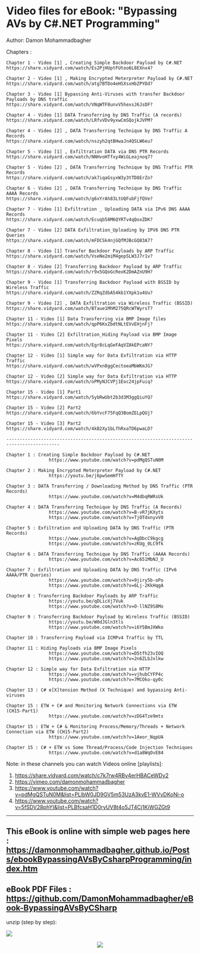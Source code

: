 # Video files for eBook: "Bypassing AVs by C#.NET Programming"

Author: Damon Mohammadbagher

Chapters :

    
    Chapter 1 - Video [1] , Creating Simple Backdoor Payload by C#.NET
    https://share.vidyard.com/watch/Es2PjHUptFUtoo6L8EXnx4?

    Chapter 2 - Video [1] , Making Encrypted Meterpreter Payload by C#.NET
    https://share.vidyard.com/watch/atg7BTDo4eHSXsxHbZPYDd?

    Chapter 3 - Video [1] Bypassing Anti-Viruses with transfer Backdoor Payloads by DNS traffic
    https://share.vidyard.com/watch/VNqWTF8unvV5hexsJ6JsDF?

    Chapter 4 - Video [1] DATA Transferring by DNS Traffic (A records)
    https://share.vidyard.com/watch/LRfvVDv9yxwCmSQojkJVPM?

    Chapter 4 - Video [2] , DATA Transferring Technique by DNS Traffic A Records
    https://share.vidyard.com/watch/nszyh2qtBHwaJn4QSLW6eu?

    Chapter 5 - Video [1] , Exfiltration DATA via DNS PTR Records
    https://share.vidyard.com/watch/NNHvoHTfxy4WiGLeajnoq7?

    Chapter 5 - Video [2] , DATA Transferring Technique by DNS Traffic PTR Records
    https://share.vidyard.com/watch/ak7iqaGsyxW3y3tTD8ErZo?

    Chapter 6 - Video [2] , DATA Transferring Technique by DNS Traffic AAAA Records
    https://share.vidyard.com/watch/g6xYrAh83LtUQFubFjfQVe?

    Chapter 7 - Video [1] Exfiltration _ Uploading DATA via IPv6 DNS AAAA Records
    https://share.vidyard.com/watch/Ecuqb58M6QYRTv4qQoxZDK?

    Chapter 7 - Video [2] DATA Exfiltration_Uploading by IPV6 DNS PTR Queries
    https://share.vidyard.com/watch/mFDCSk4njGQfMJBcGQ83A7?

    Chapter 8 - Video [1] Transfer Backdoor Payloads by ARP Traffic
    https://share.vidyard.com/watch/VseNe2miM4gepSLW3J7r1v?

    Chapter 8 - Video [2] Transferring Backdoor Payload by ARP Traffic
    https://share.vidyard.com/watch/r9x5GQoGcRexK2DmAZnU9H?

    Chapter 9 - Video [1] Transferring Backdoor Payload with BSSID by Wireless Traffic
    https://share.vidyard.com/watch/ZZRqZdbA54kb1YXpk1u4Uu?

    Chapter 9 - Video [2] , DATA Exfiltration via Wireless Traffic (BSSID)
    https://share.vidyard.com/watch/BTaue1MhM275QRcWTWyrsT?

    Chapter 11 - Video [1] Data Transferring via BMP Image files
    https://share.vidyard.com/watch/qpP6KxZbdtNLtEVvEHjnFj?

    Chapter 11 - Video [2] Exfiltration_Hiding Payload via BMP Image Pixels
    https://share.vidyard.com/watch/Egr8cLqGeFAqVZAkEPcaNY?

    Chapter 12 - Video [1] Simple way for Data Exfiltration via HTTP Traffic
    https://share.vidyard.com/watch/wVPxn8ggCectoeaMbWKmJG?

    Chapter 12 - Video [2] Simple way for Data Exfiltration via HTTP
    https://share.vidyard.com/watch/oPMyNJCVPj1Eoc24jpFuiq?

    Chapter 15 - Video [1] Part1 
    https://share.vidyard.com/watch/5ybRwUbt2b3d3M3ggQiuYQ?

    Chapter 15 - Video [2] Part2
    https://share.vidyard.com/watch/6bYvcF75FqQ3BomZELpQUj?

    Chapter 15 - Video [3] Part2 
    https://share.vidyard.com/watch/4kB2Xy1bLfhRxaTD6pwaLD?
    
    ------------------------------------------------------------------------------------------

    Chapter 1 : Creating Simple Backdoor Payload by C#.NET
                    https://www.youtube.com/watch?v=pdMgQSTuN0M
                    
    Chapter 2 : Making Encrypted Meterpreter Payload by C#.NET
                    https://youtu.be/j6pwSemHfTY
                    
    Chapter 3 : DATA Transferring / Downloading Method by DNS Traffic (PTR Records)
                    https://www.youtube.com/watch?v=M4dbqRWRsUk
                    
    Chapter 4 : DATA Transferring Technique by DNS Traffic (A Records)
                    https://www.youtube.com/watch?v=B-vR7jKXyts
                    https://www.youtube.com/watch?v=TjOTdxnyvV0
                    
    Chapter 5 : Exfiltration and Uploading DATA by DNS Traffic (PTR Records)
                    https://www.youtube.com/watch?v=AgDbcC9kgcg
                    https://www.youtube.com/watch?v=zKUg_0LC9fk
                    
    Chapter 6 : DATA Transferring Technique by DNS Traffic (AAAA Records)
                    https://www.youtube.com/watch?v=Ac651MbNJ_U
                    
    Chapter 7 : Exfiltration and Uploading DATA by DNS Traffic (IPv6 AAAA/PTR Queries)
                    https://www.youtube.com/watch?v=9jiry5b-oPo
                    https://www.youtube.com/watch?v=6Lj-2KkHqgA
                    
    Chapter 8 : Transferring Backdoor Payloads by ARP Traffic
                    https://youtu.be/qDLicXj7Vuk
                    https://www.youtube.com/watch?v=O-llNZ9S8Mo
                    
    Chapter 9 : Transferring Backdoor Payload by Wireless Traffic (BSSID)
                    https://youtu.be/W0dJGln3tls
                    https://www.youtube.com/watch?v=i6Y5BmJXWko
                    
    Chapter 10 : Transferring Payload via ICMPv4 Traffic by TTL
    
    Chapter 11 : Hiding Payloads via BMP Image Pixels 
                    https://www.youtube.com/watch?v=D5tfh23vIOQ
                    https://www.youtube.com/watch?v=2n6ZLbJxlkw
                    
    Chapter 12 : Simple way for Data Exfiltration via HTTP
                    https://www.youtube.com/watch?v=vjhubCYFP4c
                    https://www.youtube.com/watch?v=7MCOko-qy0c
                    
    Chapter 13 : C# e[X]tension Method (X Technique) and bypassing Anti-viruses
    
    Chapter 15 : ETW + C# and Monitoring Network Connections via ETW (CH15-Part1)
                    https://www.youtube.com/watch?v=zDG4Tze9mts
                    
    Chapter 15 : ETW + C# & Monitoring Process/Memory/Threads + Network Connection via ETW (CH15-Part2)
                    https://www.youtube.com/watch?v=1Aeor_NqpUA
                    
    Chapter 15 : C# + ETW vs Some Thread/Process/Code Injection Techniques
                    https://www.youtube.com/watch?v=d1a8WqOvE84


Note: in these channels you can watch Videos online [playlists]:
1. https://share.vidyard.com/watch/c7k7rw4RBy4erHBACeWDy2
2. https://vimeo.com/damonmohammadbagher
3. https://www.youtube.com/watch?v=pdMgQSTuN0M&list=PLlbW0JD9GV5m53UzA3kvE1-WVvDKoNi-o
4. https://www.youtube.com/watch?v=5fSDV28phYI&list=PLBfcsaH1D0ryUV8t4o5JT4Cj1KiWGZGt9
-------------
This eBook is online with simple web pages here : https://damonmohammadbagher.github.io/Posts/ebookBypassingAVsByCsharpProgramming/index.htm
-------------
eBook PDF Files : https://github.com/DamonMohammadbagher/eBook-BypassingAVsByCSharp
-------------
unzip (step by step):

  ![](https://github.com/DamonMohammadbagher/Videos-BypassingAVsByCSharp/blob/master/unzip.png)

<p align="center">
    <a href="https://hits.seeyoufarm.com"><img src="https://hits.seeyoufarm.com/api/count/incr/badge.svg?url=https://github.com/DamonMohammadbagher/Videos-BypassingAVsByCSharp"/></a>
</p>

